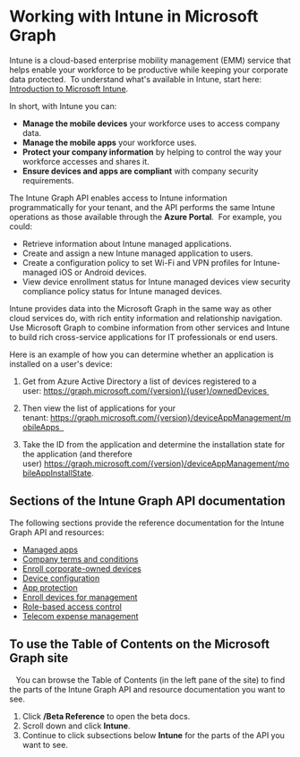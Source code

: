 # Working with Intune in Microsoft Graph  

Intune is a cloud-based enterprise mobility management (EMM) service that helps enable your workforce to be productive while keeping your corporate data protected.  To understand what's available in Intune, start here: [Introduction to Microsoft Intune](https://docs.microsoft.com/en-us/intune/understand-explore/introduction-to-microsoft-intune).   

In short, with Intune you can: 

* **Manage the mobile devices** your workforce uses to access company data. 
* **Manage the mobile apps** your workforce uses. 
* **Protect your company information** by helping to control the way your workforce accesses and shares it. 
* **Ensure devices and apps are compliant** with company security requirements.  

The Intune Graph API enables access to Intune information programmatically for your tenant, and the API performs the same Intune operations as those available through the **Azure Portal**.  For example, you could:

* Retrieve information about Intune managed applications.
* Create and assign a new Intune managed application to users. 
* Create a configuration policy to set Wi-Fi and VPN profiles for Intune-managed iOS or Android devices. 
* View device enrollment status for Intune managed devices view security compliance policy status for Intune managed devices.  

Intune provides data into the Microsoft Graph in the same way as other cloud services do, with rich entity information and relationship navigation.  Use Microsoft Graph to combine information from other services and Intune to build rich cross-service applications for IT professionals or end users.     

Here is an example of how you can determine whether an application is installed on a user's device: 

1. Get from Azure Active Directory a list of devices registered to a user: https://graph.microsoft.com/{version}/{user}/ownedDevices 

2. Then view the list of applications for your tenant: https://graph.microsoft.com/{version}/deviceAppManagement/mobileApps  

3. Take the ID from the application and determine the installation state for the application (and therefore user) https://graph.microsoft.com/{version}/deviceAppManagement/mobileAppInstallState.

## Sections of the Intune Graph API documentation

The following sections provide the reference documentation for the Intune Graph API and resources:

- [Managed apps](intune_apps_app_conceptual.md)
- [Company terms and conditions](intune_company_conceptual.md)
- [Enroll corporate-owned devices](intune_corporate_enrollment_conceptual.md)
- [Device configuration](intune_device_configuration_conceptual.md)
- [App protection](intune_app_protection_conceptual.md)
- [Enroll devices for management](intune_onboarding_conceptual.md)
- [Role-based access control](intune-rbac-conceptual.md)
- [Telecom expense management](intune_tem_conceptual.md)

## To use the Table of Contents on the Microsoft Graph site
  
You can browse the Table of Contents (in the left pane of the site) to find the parts of the Intune Graph API and resource documentation you want to see.

1. Click **/Beta Reference** to open the beta docs.
2. Scroll down and click **Intune**.
3. Continue to click subsections below **Intune** for the parts of the API you want to see.

